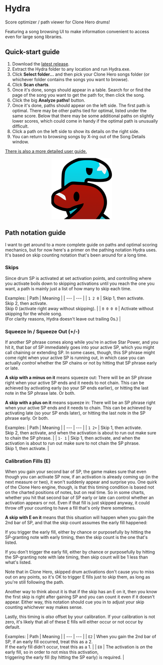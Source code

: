 # Hydra
Score optimizer / path viewer for Clone Hero drums!
 
Featuring a song browsing UI to make information convenient to access even for large song libraries.

## Quick-start guide

1. Download the [latest release](https://github.com/DragonDelgar/hydra/releases).
2. Extract the Hydra folder to any location and run Hydra.exe.
3. Click **Select folder...** and then pick your Clone Hero songs folder (or whichever folder contains the songs you want to browse).
4. Click **Scan charts**.
5. Once it's done, songs should appear in a table. Search for or find the page of the song you want to get the path for, then click the song.
6. Click the big  **Analyze paths!** button.
7. Once it's done, paths should appear on the left side. The first path is optimal. There may be other paths tied for optimal, listed under the same score. Below that there  may be some additional paths on slightly lower scores, which could come in handy if the optimal path is unusually difficult.
8. Click a path on the left side to show its details on the right side.
9. You can return to browsing songs by X-ing out of the Song Details window.

[There is also a more detailed user guide.](https://github.com/DragonDelgar/hydra/blob/main/docs/UserGuide.md)

<p align="center"><img src="/resource/icon_app.png" width="200"></p>

## Path notation guide

I want to get around to a more complete guide on paths and optimal scoring mechanics, but for now here's a primer on the pathing notation Hydra uses. It's based on skip counting notation that's been around for a long time.

### Skips

Since drum SP is activated at set activation points, and controlling where you activate boils down to skipping activations until you reach the one you want, a path is mainly just a list of how many to skip each time.

Examples:
| Path | Meaning |
| --- | --- |
| `1 2 0` | Skip 1, then activate.<br>Skip 2, then activate.<br>Skip 0 (activate right away without skipping). |
| `0 0 0 0` | Activate without skipping for the whole song.<br>(For clarity reasons, Hydra doesn't leave out trailing 0s.) |

### Squeeze In / Squeeze Out (+/-)

If another SP phrase comes along while you're in active Star Power, and you hit it, that bar of SP immediately goes into your active SP, which you might call chaining or extending SP. In some cases, though, this SP phrase might come right when your active SP is running out, in which case you can actually _control_ whether the SP chains or not by hitting that SP phrase early or late.

**A skip with a minus on it** means squeeze out: There will be an SP phrase right when your active SP ends and it needs to not chain. This can be achieved by activating early (so your SP ends earlier), or hitting the last note in the SP phrase late. Or both.

**A skip with a plus on it** means squeeze in: There will be an SP phrase right when your active SP ends and it needs to chain. This can be achieved by activating late (so your SP ends later), or hitting the last note in the SP phrase early. Or both.

Examples:
| Path | Meaning |
| --- | --- |
| `1 2+` | Skip 1, then activate.<br>Skip 2, then activate, and when the activation is about to run out make sure to chain the SP phrase. |
| `1- 1` | Skip 1, then activate, and when the activation is about to run out make sure to not chain the SP phrase.<br>Skip 1, then activate. |

### Calibration Fills (E)

When you gain your second bar of SP, the game makes sure that even though you can activate SP now, if an activation is already coming up (in the next measure or two), it won't suddenly appear and surprise you. One quirk of the Clone Hero engine, though, is that this timing condition is based not on the charted positions of notes, but on real time. So in some charts, whether you hit that second bar of SP early or late can control whether an activation appears or not. Even if that fill is just skipped anyway, it could throw off your counting to have a fill that's only there sometimes.

**A skip with E on it** means that this situation will happen when you gain the 2nd bar of SP, and that the skip count assumes the early fill happened:

If you trigger the early fill, either by chance or purposefully by hitting the SP-granting note with early timing, then the skip count is the one that's listed.

If you don't trigger the early fill, either by chance or purposefully by hitting the SP-granting note with late timing, then skip count will be 1 less than what's listed.

Note that in Clone Hero, skipped drum activations don't cause you to miss out on any points, so it's OK to trigger E fills just to skip them, as long as you're still following the path.

Another way to think about it is that if the skip has an E on it, then you know the first skip is right after gaining SP and you can count it even if it doesn't appear. Either way, this notation should cue you in to adjust your skip counting whichever way makes sense.

Lastly, this timing is _also_ offset by your calibration. If your calibration is not zero, it's likely that all of these E fills will either occur or not occur by default.

Examples:
| Path | Meaning |
| --- | --- |
| `E2` | When you gain the 2nd bar of SP, if an early fill occurred, treat this as a 2.<br>If the early fill didn't occur, treat this as a 1. |
| `E0` | The activation is *on* the early fill, so in order to not miss this activation,<br>triggering the early fill (by hitting the SP early) is required. |
